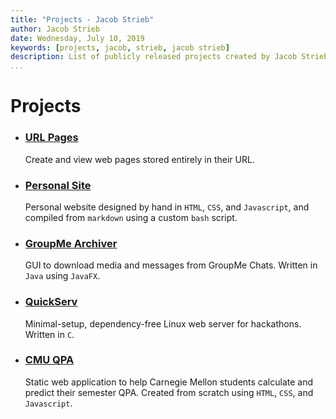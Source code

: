 ```yaml
---
title: "Projects - Jacob Strieb"
author: Jacob Strieb
date: Wednesday, July 10, 2019
keywords: [projects, jacob, strieb, jacob strieb]
description: List of publicly released projects created by Jacob Strieb
...
```


# Projects

<div class="projects">

- ### [URL Pages](/projects/urlpages/)
  Create and view web pages stored entirely in their URL.

- ### [Personal Site](/projects/personal-site)
  Personal website designed by hand in `HTML`, `CSS`, and `Javascript`, and
  compiled from `markdown` using a custom `bash` script.

- ### [GroupMe Archiver](https://github.com/jstrieb/groupme-archiver)
  GUI to download media and messages from GroupMe Chats. Written in `Java`
  using `JavaFX`.

- ### [QuickServ](https://github.com/jstrieb/quickserv)
  Minimal-setup, dependency-free Linux web server for hackathons. Written in
  `C`.

- ### [CMU QPA](/cmuqpa)
  Static web application to help Carnegie Mellon students calculate and predict
  their semester QPA. Created from scratch using `HTML`, `CSS`, and
  `Javascript`.

</div>
